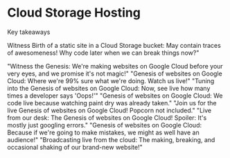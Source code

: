 # Cloud Storage Hosting

Key takeaways

Witness Birth of a static site in a Cloud Storage bucket: May contain traces of awesomeness!
 Why code later when we can break things now?"



"Witness the Genesis: We're making websites on Google Cloud before your very eyes, and we promise it's not magic!"
"Genesis of websites on Google Cloud: Where we're 99% sure what we're doing. Watch us live!"
"Tuning into the Genesis of websites on Google Cloud: Now, see live how many times a developer says 'Oops!'"
"Genesis of websites on Google Cloud: We code live because watching paint dry was already taken."
"Join us for the live Genesis of websites on Google Cloud! Popcorn not included."
"Live from our desk: The Genesis of websites on Google Cloud! Spoiler: It's mostly just googling errors."
"Genesis of websites on Google Cloud: Because if we're going to make mistakes, we might as well have an audience!"
"Broadcasting live from the cloud: The making, breaking, and occasional shaking of our brand-new website!"
